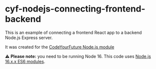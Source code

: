 # cyf-nodejs-connecting-frontend-backend

This is an example of connecting a frontend React app to a backend Node.js Express server.   

It was created for the [CodeYourFuture Node.js module](https://syllabus.codeyourfuture.io/node/index)

⚠️ **Please note:** you need to be running Node 16. This code uses [Node.js 16.x.x ES6 modules](https://nodejs.org/api/esm.html#esm_modules_ecmascript_modules).

